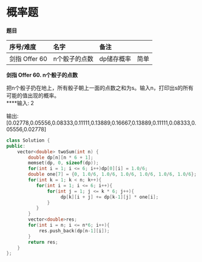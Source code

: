 # 概率题



**题目**

| 序号/难度 | 名字 | 备注 |  |
| :--- | :--- | :--- | :--- |
| 剑指 Offer 60 | n个骰子的点数 | dp储存概率 | 简单 |

**剑指 Offer 60. n个骰子的点数**

把n个骰子扔在地上，所有骰子朝上一面的点数之和为s。输入n，打印出s的所有可能的值出现的概率。  
****输入: 2 

输出: \[0.02778,0.05556,0.08333,0.11111,0.13889,0.16667,0.13889,0.11111,0.08333,0.05556,0.02778\]

```cpp
class Solution {
public:
    vector<double> twoSum(int n) {
        double dp[n][n * 6 + 1];
        memset(dp, 0, sizeof(dp));
        for(int i = 1; i <= 6; i++)dp[0][i] = 1.0/6;
        double one[7] = {0, 1.0/6, 1.0/6, 1.0/6, 1.0/6, 1.0/6, 1.0/6};
        for(int k = 1; k < n; k++){
           for(int i = 1; i <= 6; i++){
               for(int j = 1; j <= k * 6; j++){
                    dp[k][i + j] += dp[k-1][j] * one[i];
               }
           }
        }
        vector<double>res;
        for(int i = n; i <= n*6; i++){
            res.push_back(dp[n-1][i]);
        }
        return res;
    }
};
```

